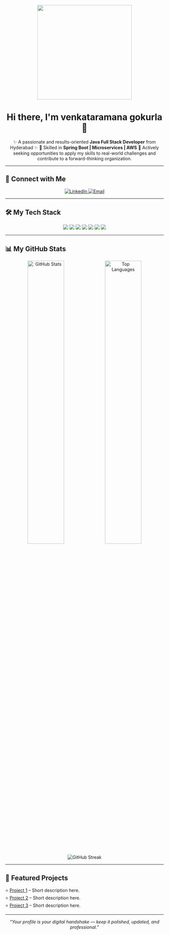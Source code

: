 <p align="center">
  <img src="https://github.com/rajput2107/rajput2107/blob/master/Assets/Developer.gif" width="300"/>
</p>


<h1 align="center">Hi there, I'm venkataramana gokurla 👋</h1>

<p align="center">
✨ A passionate and results-oriented <b>Java Full Stack Developer</b> from Hyderabad ✨  
🌱 Skilled in <b>Spring Boot | Microservices | AWS</b>  
🚀 Actively seeking opportunities to apply my skills to real-world challenges and contribute to a forward-thinking organization.  
</p>

---

## 🔗 Connect with Me  
<p align="center">
  <a href="https://linkedin.com/in/venkataramana21" target="blank">
    <img src="https://img.shields.io/badge/LinkedIn-%230077B5.svg?&style=for-the-badge&logo=linkedin&logoColor=white" alt="LinkedIn"/>
  </a>
  <a href="mailto:venkataramanagokurla@gmail.com" target="blank">
    <img src="https://img.shields.io/badge/Gmail-D14836.svg?&style=for-the-badge&logo=gmail&logoColor=white" alt="Email"/>
  </a>
</p>

---

## 🛠️ My Tech Stack  

<p align="center">
<img src="https://img.shields.io/badge/Java-%23ED8B00.svg?&style=for-the-badge&logo=java&logoColor=white"/>
<img src="https://img.shields.io/badge/Spring%20Boot-%236DB33F.svg?&style=for-the-badge&logo=springboot&logoColor=white"/>
<img src="https://img.shields.io/badge/Hibernate-%23999999.svg?&style=for-the-badge&logo=hibernate&logoColor=white"/>
<img src="https://img.shields.io/badge/MySQL-%234479A1.svg?&style=for-the-badge&logo=mysql&logoColor=white"/>
<img src="https://img.shields.io/badge/AWS-%23FF9900.svg?&style=for-the-badge&logo=amazonaws&logoColor=white"/>
<img src="https://img.shields.io/badge/Docker-%232496ED.svg?&style=for-the-badge&logo=docker&logoColor=white"/>
<img src="https://img.shields.io/badge/Jenkins-%23D24939.svg?&style=for-the-badge&logo=jenkins&logoColor=white"/>
</p>

---

## 📊 My GitHub Stats  

<p align="center">
  <img width="48%" src="https://github-readme-stats.vercel.app/api?username=Venky62811&show_icons=true&theme=tokyonight&hide_border=true&count_private=true" alt="GitHub Stats" />
  <img width="48%" src="https://github-readme-stats.vercel.app/api/top-langs/?username=Venky62811&layout=compact&theme=tokyonight&hide_border=true" alt="Top Languages" />
</p>

<p align="center">
  <img src="https://github-readme-streak-stats.herokuapp.com?user=Venky62811&theme=tokyonight&hide_border=true" alt="GitHub Streak"/>
</p>

---

## 🚀 Featured Projects  

⭐ [Project 1](https://github.com/[Your-GitHub-Username]/[project1]) – Short description here.  
⭐ [Project 2](https://github.com/[Your-GitHub-Username]/[project2]) – Short description here.  
⭐ [Project 3](https://github.com/[Your-GitHub-Username]/[project3]) – Short description here.  

---

<p align="center"><i>“Your profile is your digital handshake — keep it polished, updated, and professional.”</i></p>

